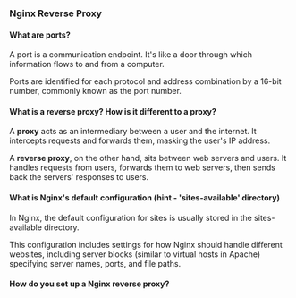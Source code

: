 ### Nginx Reverse Proxy

#### What are ports? 

A port is a communication endpoint. It's like a door through which information flows to and from a computer. 

Ports are identified for each protocol and address combination by a 16-bit number, commonly known as the port number.

#### What is a reverse proxy? How is it different to a proxy? 

A **proxy** acts as an intermediary between a user and the internet. It intercepts requests and forwards them, masking the user's IP address.

A **reverse proxy**, on the other hand, sits between web servers and users. It handles requests from users, forwards them to web servers, then sends back the servers' responses to users. 


#### What is Nginx's default configuration (hint - 'sites-available' directory)

In Nginx, the default configuration for sites is usually stored in the sites-available directory. 

This configuration includes settings for how Nginx should handle different websites, including server blocks (similar to virtual hosts in Apache) specifying server names, ports, and file paths.

#### How do you set up a Nginx reverse proxy?